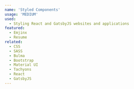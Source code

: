 ```yaml
---
name: 'Styled Components'
usage: 'MEDIUM'
used:
  - Styling React and GatsbyJS websites and applications
featured:
  - Emjinx
  - Resume
related:
  - CSS
  - SASS
  - Bulma
  - Bootstrap
  - Material UI
  - Tachyons
  - React
  - GatsbyJS
---
```

